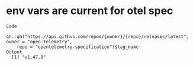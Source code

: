 # env vars are current for otel spec

    Code
      gh::gh("https://api.github.com/repos/{owner}/{repo}/releases/latest", owner = "open-telemetry",
        repo = "opentelemetry-specification")$tag_name
    Output
      [1] "v1.47.0"

